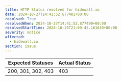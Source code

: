 ```yaml
---
title: HTTP Status resolved for hidewall.io
date: 2024-10-27T14:41:52.877481+00:00
resolved: True
resolvedWhen: 2024-10-27T14:41:52.877490+00:00
resolvedStartTime: 2024-10-25T21:09:43.161639+00:00
severity: notice
affected:
  - hidewall.io
section: issue
---
```


| Expected Statuses | Actual Status  |
|-------------------|----------------|
| 200, 301, 302, 403 | 403 |
